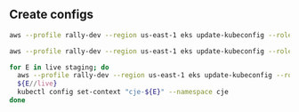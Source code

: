 ## Create configs
```bash
aws --profile rally-dev --region us-east-1 eks update-kubeconfig --role-arn arn:aws:iam::144137586169:role/k8s-ops-access --name eks-staging-cje-k8s --alias cje-staging

aws --profile rally-dev --region us-east-1 eks update-kubeconfig --role-arn arn:aws:iam::144137586169:role/k8s-ops-access --name eks-cje-k8s --alias cje-live

for E in live staging; do
  aws --profile rally-dev --region us-east-1 eks update-kubeconfig --role-arn arn:aws:iam::144137586169:role/k8s-ops-access --name "eks-${E#live}${E/staging/-}cje-k8s" --alias "cje-${E}"
  ${E//live}
  kubectl config set-context "cje-${E}" --namespace cje
done
```
<!--stackedit_data:
eyJoaXN0b3J5IjpbNjYzNTIzODYwLDE0OTYzNTIzMzAsNDcxNz
UzMTk4XX0=
-->